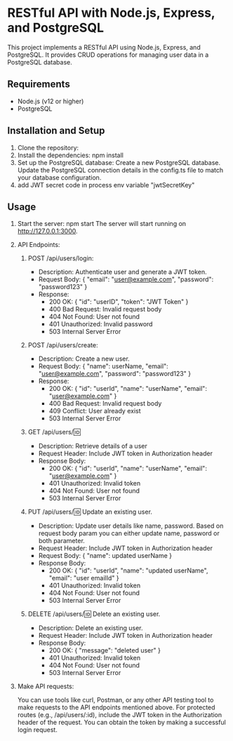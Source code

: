 # RESTful API with Node.js, Express, and PostgreSQL

This project implements a RESTful API using Node.js, Express, and PostgreSQL. It provides CRUD operations for managing user data in a PostgreSQL database.

## Requirements

- Node.js (v12 or higher)
- PostgreSQL

## Installation and Setup

1. Clone the repository:
2. Install the dependencies:
    npm install
3. Set up the PostgreSQL database:
    Create a new PostgreSQL database.
    Update the PostgreSQL connection details in the config.ts file to match your database configuration.
4. add JWT secret code in process env variable "jwtSecretKey"

## Usage

1. Start the server:
    npm start
    The server will start running on http://127.0.0.1:3000.

2. API Endpoints:

    1. POST /api/users/login: 
        - Description: Authenticate user and generate a JWT token.
        - Request Body: 
            {
                "email": "user@example.com",
                "password": "password123"
            }
        - Response:
            - 200 OK:
                {
                    "id": "userID",
                    "token": "JWT Token"
                }
            - 400 Bad Request: Invalid request body
            - 404 Not Found: User not found
            - 401 Unauthorized: Invalid password
            - 503 Internal Server Error

    2. POST /api/users/create:
        - Description: Create a new user.
        - Request Body: 
            {
                "name": userName,
                "email": "user@example.com",
                "password": "password123"
            }
        - Response:
            - 200 OK:
                {
                    "id": "userId",
                    "name": "userName",
                    "email": "user@example.com"
                }
            - 400 Bad Request: Invalid request body
            - 409 Conflict: User already exist
            - 503 Internal Server Error

    3. GET /api/users/:id:
        - Description: Retrieve details of a user
        - Request Header: Include JWT token in Authorization header
        - Response Body:
            - 200 OK:
                {
                    "id": "userId",
                    "name": "userName",
                    "email": "user@example.com"
                }
            - 401 Unauthorized: Invalid token
            - 404 Not Found: User not found
            - 503 Internal Server Error

    4. PUT /api/users/:id: Update an existing user.
        - Description: Update user details like name, password. Based on request body param you can either update name, password or both parameter.
        - Request Header: Include JWT token in Authorization header
        - Request Body: 
            {
                "name": updated userName
            }
        - Response Body:
            - 200 OK:
                {
                    "id": "userId",
                    "name": "updated userName",
                    "email": "user emailId"
                }
            - 401 Unauthorized: Invalid token
            - 404 Not Found: User not found
            - 503 Internal Server Error

    5. DELETE /api/users/:id: Delete an existing user.
        - Description: Delete an existing user.
        - Request Header: Include JWT token in Authorization header
        - Response Body:
            - 200 OK:
                {
                    "message": "deleted user"
                }
            - 401 Unauthorized: Invalid token
            - 404 Not Found: User not found
            - 503 Internal Server Error

3. Make API requests:

    You can use tools like curl, Postman, or any other API testing tool to make requests to the API endpoints mentioned above.
    For protected routes (e.g., /api/users/:id), include the JWT token in the Authorization header of the request. You can obtain the token by making a successful login request.